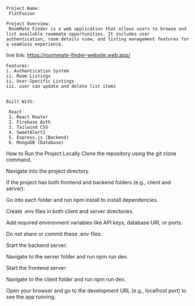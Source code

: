     Project Name:
     FlatFusion

    Project Overview:
     RoomMate Finder is a web application that allows users to browse and list available roommate opportunities. It includes user authentication, room details view, and listing management features for a seamless experience.

live link: https://roommate-finder-website.web.app/

    Features:
    i. Authentication System
    ii. Room Listings
    ii. User-Specific Listings
    iii. user can update and delete list items
    

    Built With:

     React
     1. React Router
     2. Firebase Auth
     3. Tailwind CSS
     4. SweetAlert2
     5. Express.js (Backend)
     6. MongoDB (Database)

 How to Run the Project Locally
Clone the repository using the git clone command.

Navigate into the project directory.

If the project has both frontend and backend folders (e.g., client and server):

Go into each folder and run npm install to install dependencies.

Create .env files in both client and server directories.

Add required environment variables like API keys, database URI, or ports.

Do not share or commit these .env files.

Start the backend server:

Navigate to the server folder and run npm run dev.

Start the frontend server:

Navigate to the client folder and run npm run dev.

Open your browser and go to the development URL (e.g., localhost port) to see the app running.
